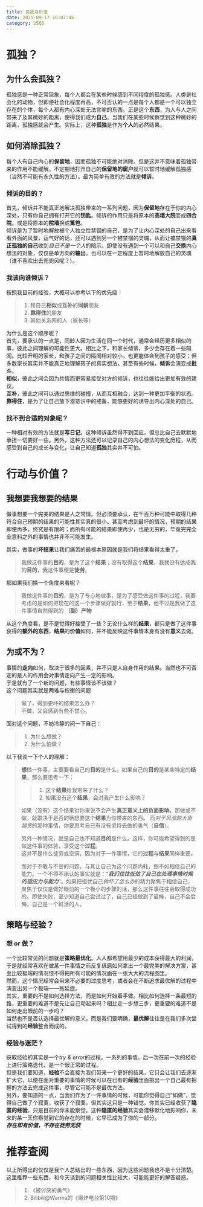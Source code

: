 ```yaml
---
title: 自我与价值
date: 2025-09-17 16:07:45
category: 25Q3
---
```

# 孤独？
## 为什么会孤独？
孤独感是一种正常现象，每个人都会在某些时候感到不同程度的孤独感。人类是社会化的动物，但即便社会化程度再高，不可否认的一点是每个人都是一个可以独立存在的个体，每个人都有内心深处无法言喻的东西。正是这个**东西**，为人与人之间带来了及其微妙的距离，使得我们成为**自己**。当我们在某些时候察觉到这种微妙的距离，孤独感就会产生。实际上，这种**孤独**是作为**个人**的必然结果。
## 如何消除孤独？
每个人有自己内心的**保留地**，因而孤独不可能绝对消除。但是这并不意味着孤独带来的作用不能缓解。不定期地打开自己的**保留地的窗户**就可以暂时地缓解孤独感（当然不可能有永久性的方法）。最为简单有效的方法就是**倾诉**。  
### 倾诉的目的？
首先，倾诉并不能真正地解决孤独带来的一系列问题，因为**保留地**存在于你的内心深处，只有你自己拥有打开它的**钥匙**。倾诉的作用只是将原本的**高墙大院**变成**四合院**，或是将原本的**院墙**换成**篱笆**。  
倾诉是为了暂时地解放被个人独立性禁锢的自己，是为了让内心深处的自己出来看看外面的风景，运气好的话，还可以遇到另一个被禁锢的灵魂，从而让被禁锢的**真正孤独的自己**收到*自己不是一个人*的暗示。即使没有遇到一个可以和自己**交换**内心想法的对象，仅仅是单方向的**输出**，也可以在一定程度上暂时地解放自己的灵魂（谁不喜欢出去兜兜风呢？）。
### 我该向谁倾诉？
按照我目前的经验，大概可以参考以下的优先级：  
>1. 和自己**相似**或**互补**的**同龄**朋友
>2. **靠得住**的朋友
>3. 其他关系网的人（家长等）

为什么是这个顺序呢？  
首先，要承认的一点是，同龄人因为生活在同一个时代，通常会经历更多相似的事，彼此之间理解的可能性更大。相比之下，和家长倾诉，多少会存在着一些隔阂。比较开明的家长，和孩子之间的隔阂相对较小，也更能体会到孩子的感受；但多数家长其实并不能真正地理解孩子的真实想法，甚至有些时候，**倾诉**会演变成**批斗**。  
**相似**，彼此之间会因为共情而更容易接受对方的倾诉，也往往能给出更加有效的建议。  
**互补**，彼此之间可以通过思维的碰撞，从而互相融合，达到一种更加平衡的状态。  
**靠得住**，是为了让自己放下潜意识中的戒备，能够更好的诱导出内心深处的自己。

### 找不到合适的对象呢？
一种相对有效的方法就是**写日记**。这种倾诉虽然得不到回应，但总比自己去默默地承担一切要好一些。另外，这种方法还可以记录自己的内心想法的变化历程，从而感受到自己的成长与变化，让自己知道**孤独**其实并不可怕。

# 行动与价值？
## 我想要我想要的结果
做事想要一个完美的结果是人之常情。但必须要承认，在千百万种可能中取得几种符合自己预期的结果的可能性其实真的很小。甚至考虑到最坏的情况，预期的结果即使再多，终究是有限的；而所有可能的结果即使再少，也是无穷的，毕竟完完全全意料之外的事情也并非不可能发生。

其实，做事的**坏结果**让我们痛苦的最根本原因就是我们将结果看得太重了。
> 我做这件事的**目的**，是为了这个**结果**；没有取得这个**结果**，我就没有达成我的**目的**，我这件事便是**徒劳**。

那如果我们换一个角度来看呢？
> 我做这件事的**目的**，是为了专心地做事，是为了感受做这件事的过程，我要考虑的是如何把现在的这一个步骤做好就行，至于**结果**，他不过是我做了这件事情自然得到的 **（副）产物**

从这个角度看，是不是觉得好接受了一些？无论什么样的**结果**，都只是做了这件事获得的**额外的东西**，**结果**的**价值**如何，并不能反映这件事情本身有没有**意义**去做。
## 为或不为？
事情的**走向**如何，取决于很多的因素，并不只是人自身作用的结果。当然也不可否定的是人的作用会对事情走向产生一定的影响。  
于是就有了一个新的问题，有些事情该不该做？  
这个问题其实就是两难与权衡的问题
>做了，得到更坏的结果怎么办？  
>不做，又会感到有些不甘心。

面对这个问题，不妨冷静的问一下自己：
>1. 为什么想做？
>2. 为什么怕做？

以下我谈一下个人的理解：
>**想**做一件事，主要要看自己的**目的**是什么。如果自己的**目的**是某些特定的**结果**，那么要思考一下：
>>1. 这个**结果**给我带来了什么？
>>2. 如果没有这个**结果**，会对我产生什么影响？
>
>如果（没有）这个结果对你来说不会产生**真正意义上的负面影响**，那做或不做，就取决于是否的确想要这个**结果**为你带来的东西。
>而*对于风浪越大鱼越贵*的那种事情，你要思考自己有没有坚持去做的勇气（**自信**）。
>
>另外一种情况，就是自己也不知道**目的**是什么。这样，你可能希望得到的是做这件事的体验，享受这个**过程**。  
>这并不是什么徒劳或空洞，因为对于一件事情，它的**过程**与**结果**同样重要。
>
>而对于不敢与不甘的问题，与其让自己为这个问题内耗，倒不如相信自己的能力。一个不得不承认的事实就是：“***我们往往低估了自己在处理事情时候的适应力与能力***”。如果把担忧自己*做坏了怎么办*的精力聚焦于相信自己，聚焦于仅仅是做好眼前的一个极小的步骤的话，那么这件事往往会取得成功的。即使失败，至少知道自己尝试过了，自己已经做到了最棒，自己不会后悔，自己是一个鲜活的人。
## 策略与经验？
### 想 or 做？
一个比较常见的问题就是**策略最优化**。人人都希望用最少的成本获得最大的利润，于是就经常喜欢在做某一件事情之前反复琢磨如何拿出一个最完美的解决方案，甚至比较极端的情况恨不得把所有可能的情况画在一张大大的流程图里。  
然而，这个情况经常会带来不必要的过度思考，或者会在不断追求最优解的过程中演变出另一个极端——拖延症。  
其实，重要的不是如何选择方法，而是如何开始着手做。相比如何选择一条最短的路，更重要的难道不是先让自己动起来吗？相比走一步想三步，更重要的难道不是如何走出眼前的一步吗？  
当然也不是否认选择最优解的意义，而是我们要明确，**最优解**往往是在我们多次尝试得到的**经验**整合而成的。
### 经验与迷茫？
获取经验的其实是一个*try & error*的过程。一系列的事情，后一次在前一次的经验上进行策略迭代，是一个很正常的过程。  
但是我们要知道，**经验**不会直接为我们带来一个更好的结果，它只会让我们去逐渐扩大它，以便在面对重要的事情的时候可以在已有的**经验**里面挑出一个自己最有把握的方法去完成这件事，尽管它可能不是最优方法。  
另外，要知道的一点，当我们作为了一件事情的时候，可能你觉得自己“如做”，觉得自己做了个寂寞，收获了个寂寞，但其实这只是一种错觉。你其实已经收获了**隐匿的经验**，只是目前的你未能察觉。这种**隐匿的经验**其实会潜移默化地影响你，未来的某一天你察觉到它的存在的时候，它早已成为了你的一部分。  
***存在即有价值，不存在徒劳无获***

# 推荐查阅
以上所得出的仅仅是我个人总结出的一些东西，因为这些问题我也不是十分清楚。  
这里推荐一些东西，和今天谈到的问题相关性比较大，可能能更好的解答疑惑。
>1. 《被讨厌的勇气》
>2. Bilibili@Warma的《爆炸电台第10期》
